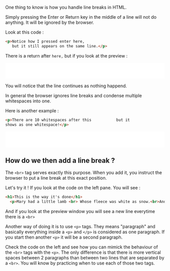 One thing to know is how you handle line breaks in HTML.

Simply pressing the Enter or Return key in the middle of a line will not do anything. It will be ignored by the browser.


Look at this code :

```html
<p>Notice how I pressed enter here, 
   but it still appears on the same line.</p>
```

There is a return after `here,` but if you look at the preview :

<iframe  width="100%" height="50" src="11-line-breaks/linebreaks.html" frameborder="0" allowfullscreen></iframe>

You will notice that the line continues as nothing happend.

In general the browser ignores line breaks and condense multiple whitespaces into one.

Here is another example :

```html
<p>There are 10 whitespaces after this           but it
shows as one whitespace!</p>
```

<iframe  width="100%" height="50" src="11-line-breaks/whitespaces.html" frameborder="0" allowfullscreen></iframe>

## How do we then add a line break ?

The `<br>` tag serves exactly this purpose. When you add it, you instruct the browser to put a line break at this exact position.

Let's try it ! If you look at the code on the left pane. You will see : 

```html
<h1>This is the way it's done</h1>
  <p>Mary had a little lamb <br> Whose fleece was white as snow.<br>And everywhere that Mary went<br>Her lamb was sure to go.</p>
```

And if you look at the preview window you will see a new line everytime there is a `<br>`

Another way of doing it is to use `<p>` tags. They means "paragraph" and basically everything inside a `<p>` and `</p>` is considered as one paragraph. If you start then another `<p>` it will be a second paragraph.

Check the code on the left and see how you can mimick the behaviour of the `<br>` tags with the `<p>`. The only difference is that there is more vertical spaces between 2 paragraphs than between two lines that are separated by a `<br>`. You will know by practicing when to use each of those two tags.

  